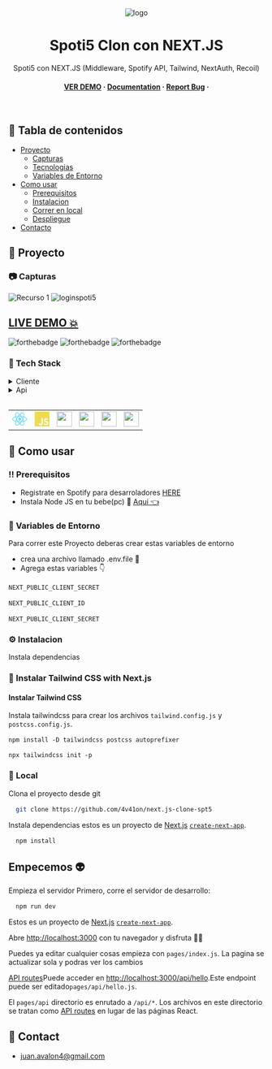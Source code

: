 <div align="center">

  <img src="https://logodix.com/logo/14886.gif" alt="logo" width="400" height="auto" />
  
  <h1>Spoti5 Clon con NEXT.JS</h1>
  
  <p>
  Spoti5 con NEXT.JS (Middleware, Spotify API, Tailwind, NextAuth, Recoil)
  </p>
  
  

   
<h4>
      <a href="https://next-js-clone-spt5.vercel.app">VER DEMO</a>
  <span> · </span>
    <a href="https://github.com/4v41on/next.js-clone-spt5">Documentation</a>
  <span> · </span>
    <a href="https://github.com/4v41on/next.js-clone-spt5/issues">Report Bug</a>
  <span> · </span>
  </h4>
</div>

<br />

<!-- Tabla de contenidos -->
## :notebook_with_decorative_cover: Tabla de contenidos

- [Proyecto](#star2-about-the-project)
  * [Capturas](#camera-screenshots)
  * [Tecnologias](#space_invader-tech-stack)
  * [Variables de Entorno](#key-environment-variables)
- [Como usar](#toolbox-getting-started)
  * [Prerequisitos](#bangbang-prerequisites)
  * [Instalacion](#gear-installation)
  * [Correr en local](#running-run-locally)
  * [Despliegue](#triangular_flag_on_post-deployment)
- [Contacto](#handshake-contact)

<!-- About the Project -->
## :star2: Proyecto
<!-- Screenshots -->

### :camera: Capturas
![Recurso 1](https://user-images.githubusercontent.com/41521379/236543855-74ff044f-cbe9-4ebf-a128-3029d5275cf0.png)
![loginspoti5](https://user-images.githubusercontent.com/41521379/236543852-dc20a4d2-08dc-479b-969a-67d785230e05.png)



## <a href="https://next-js-clone-spt5.vercel.app" target="_blank">LIVE DEMO 💥</a>


![forthebadge](https://forthebadge.com/images/badges/built-with-love.svg)
![forthebadge](https://forthebadge.com/images/badges/for-you.svg)
![forthebadge](https://forthebadge.com/images/badges/powered-by-coffee.svg)

### :space_invader: Tech Stack

<details>
  <summary>Cliente</summary>
  <ul>
    <li><a href="https://#/">Javascript</a></li>
    <li><a href="https://nextjs.org/">Next.js</a></li>
    <li><a href="https://reactjs.org/">React.js</a></li>
    <li><a href="https://tailwindcss.com/">TailwindCSS</a></li>
  </ul>
</details>

<details>
<summary>Api</summary>
  <ul>
    <li><a href="https://developer.spotify.com">Spotify for Developers</a></li>
  </ul>
</details>
<br />

<table>
    <tr>
        <td>
<a href="#"><img src="https://raw.githubusercontent.com/devicons/devicon/master/icons/react/react-original.svg" alt="" width="30" height="30" /></a>
        </td>
                        <td>
<a href="#"><img src="https://raw.githubusercontent.com/devicons/devicon/master/icons/javascript/javascript-plain.svg" alt="Google" width="30" height="30" /></a>
        </td>
                        <td>
<a href="#"><img src="https://user-images.githubusercontent.com/99184393/180462270-ea4a249c-627c-4479-9431-5c3fd25454c4.png" alt="" width="30" height="30" /></a>
        </td>
                        <td>
<a href="#"><img src="https://raw.githubusercontent.com/atulmy/oauth/master/web/public/images/social/google.svg" alt="" width="30" height="30" /></a>
        </td>
                                <td>
<a href="#"><img src="https://raw.githubusercontent.com/atulmy/oauth/master/web/public/images/tech/github.svg" alt="" width="30" height="30" /></a>
        </td>
                                <td>
<a href="#"><img src="https://raw.githubusercontent.com/atulmy/oauth/master/web/public/images/other/spotify.svg" alt="" width="30" height="30" /></a>
        </td>
    </tr>
</table>

## :toolbox: Como usar

### :bangbang: Prerequisitos

- Registrate en  Spotify para desarroladores <a href='https://developer.spotify.com'>HERE</a>
- Instala Node JS en tu bebe(pc) 👶 <a href='https://nodejs.org/en/'>Aqui 👈</a>

<!-- Env Variables -->

### :key: Variables de Entorno

Para correr este Proyecto deberas crear estas variables de entorno 

- crea una archivo llamado .env.file 📝
- Agrega estas variables 👇

`NEXT_PUBLIC_CLIENT_SECRET`

`NEXT_PUBLIC_CLIENT_ID`

`NEXT_PUBLIC_CLIENT_SECRET`

### :gear: Instalacion



Instala dependencias

### :test_tube: Instalar Tailwind CSS with Next.js

#### Instalar Tailwind CSS

Instala tailwindcss para crear los archivos  `tailwind.config.js` y `postcss.config.js`.

```
npm install -D tailwindcss postcss autoprefixer
```

```
npx tailwindcss init -p
```



<!-- Correr en  Local  -->

### :running: Local

Clona el proyecto desde git

```bash
  git clone https://github.com/4v41on/next.js-clone-spt5
```

Instala dependencias
estos es un proyecto de  [Next.js](https://nextjs.org/) [`create-next-app`](https://github.com/vercel/next.js/tree/canary/packages/create-next-app).

```bash
  npm install
```
## Empecemos 👽

Empieza el servidor
Primero, corre el servidor de desarrollo:

```bash
  npm run dev
```

Estos es un proyecto de [Next.js](https://nextjs.org/) [`create-next-app`](https://github.com/vercel/next.js/tree/canary/packages/create-next-app).

Abre [http://localhost:3000](http://localhost:3000) con tu navegador y disfruta 🎉🎊

Puedes ya editar cualquier cosas empieza con  `pages/index.js`. La pagina se actualizar sola y podras ver los cambios

[API routes](https://nextjs.org/docs/api-routes/introduction)Puede acceder en [http://localhost:3000/api/hello](http://localhost:3000/api/hello).Este endpoint puede ser editado`pages/api/hello.js`.

El `pages/api` directorio es enrutado a  `/api/*`. 
Los archivos en este directorio se tratan como [API routes](https://nextjs.org/docs/api-routes/introduction) 
en lugar de las páginas React.





## :handshake: Contact

- juan.avalon4@gmail.com



